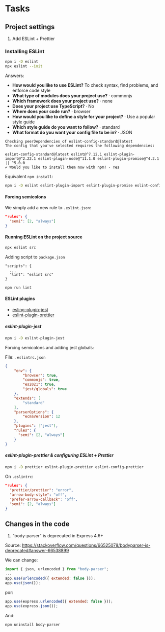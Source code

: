 # Tasks

## Project settings

1. Add ESLint + Prettier

### Installing ESLint

```sh
npm i -D eslint
npx eslint --init
```

Answers:

* **How would you like to use ESLint?** To check syntax, find problems, and enforce code style
* **What type of modules does your project use?** · commonjs
* **Which framework does your project use?** · none
* **Does your project use TypeScript?** · No
* **Where does your code run?** · browser
* **How would you like to define a style for your project?** · Use a popular style guide
* **Which style guide do you want to follow?** · standard
* **What format do you want your config file to be in?** · JSON

```
Checking peerDependencies of eslint-config-standard@latest
The config that you've selected requires the following dependencies:

eslint-config-standard@latest eslint@^7.12.1 eslint-plugin-import@^2.22.1 eslint-plugin-node@^11.1.0 eslint-plugin-promise@^4.2.1 || ^5.0.0
✔ Would you like to install them now with npm? · Yes
```

Equivalent `npm install`:

```sh
npm i -D eslint eslint-plugin-import eslint-plugin-promise eslint-config-standard eslint-plugin-node
```

#### Forcing semicolons

We simply add a new rule to `.eslint.json`:

```json
"rules": {
  "semi": [2, "always"]
}
```


#### Running ESLint on the project source

```sh
npx eslint src
```

Adding script to `package.json`

```
"scripts": {
  ...
  "lint": "eslint src"
}
```

```sh
npm run lint
```


#### ESLint plugins

* [esling-plugin-jest](https://www.npmjs.com/package/eslint-plugin-jest)
* [eslint-plugin-prettier](https://www.npmjs.com/package/eslint-plugin-prettier)


##### eslint-plugin-jest

```sh
npm i -D eslint-plugin-jest
```

Forcing semicolons and adding jest globals:

File: `.eslintrc.json`

```json
{
    "env": {
        "browser": true,
        "commonjs": true,
        "es2021": true,
        "jest/globals": true
    },
    "extends": [
        "standard"
    ],
    "parserOptions": {
        "ecmaVersion": 12
    },
    "plugins": ["jest"],
    "rules": {
      "semi": [2, "always"]
    }
}
```

##### eslint-plugin-prettier & configuring ESLint + Prettier

```sh
npm i -D prettier eslint-plugin-prettier eslint-config-prettier
```

On `.eslintrc`:

```json
"rules": {
  "prettier/prettier": "error",
  "arrow-body-style": "off",
  "prefer-arrow-callback": "off",
  "semi": [2, "always"]
}
```


## Changes in the code

1. "body-parser" is deprecated in Express 4.6+

Source: https://stackoverflow.com/questions/66525078/bodyparser-is-deprecated#answer-66538899

We can change:

```js
import { json, urlencoded } from "body-parser";
...
app.use(urlencoded({ extended: false }));
app.use(json());
```

por:

```js
app.use(express.urlencoded({ extended: false }));
app.use(express.json());
```

And:

```sh
npm uninstall body-parser
```
